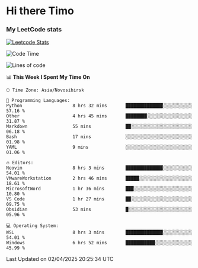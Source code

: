 # Hi there Timo
### My LeetCode stats
[![Leetcode Stats](https://leetcard.jacoblin.cool/przdtl?border=0&radius=20&ext=heatmap&theme=nord)](https://leetcode.com/przdtl)

<!--START_SECTION:waka-->
![Code Time](http://img.shields.io/badge/Code%20Time-722%20hrs%2045%20mins-blue)

![Lines of code](https://img.shields.io/badge/From%20Hello%20World%20I%27ve%20Written-84.0%20thousand%20lines%20of%20code-blue)

📊 **This Week I Spent My Time On** 

```text
🕑︎ Time Zone: Asia/Novosibirsk

💬 Programming Languages: 
Python                   8 hrs 32 mins       ██████████████░░░░░░░░░░░   57.16 % 
Other                    4 hrs 45 mins       ████████░░░░░░░░░░░░░░░░░   31.87 % 
Markdown                 55 mins             ██░░░░░░░░░░░░░░░░░░░░░░░   06.18 % 
Bash                     17 mins             ░░░░░░░░░░░░░░░░░░░░░░░░░   01.98 % 
YAML                     9 mins              ░░░░░░░░░░░░░░░░░░░░░░░░░   01.06 % 

🔥 Editors: 
Neovim                   8 hrs 3 mins        ██████████████░░░░░░░░░░░   54.01 % 
VMwareWorkstation        2 hrs 46 mins       █████░░░░░░░░░░░░░░░░░░░░   18.61 % 
MicrosoftWord            1 hr 36 mins        ███░░░░░░░░░░░░░░░░░░░░░░   10.80 % 
VS Code                  1 hr 27 mins        ██░░░░░░░░░░░░░░░░░░░░░░░   09.75 % 
Obsidian                 53 mins             █░░░░░░░░░░░░░░░░░░░░░░░░   05.96 % 

💻 Operating System: 
WSL                      8 hrs 3 mins        ██████████████░░░░░░░░░░░   54.01 % 
Windows                  6 hrs 52 mins       ███████████░░░░░░░░░░░░░░   45.99 % 
```


 Last Updated on 02/04/2025 20:25:34 UTC
<!--END_SECTION:waka-->
